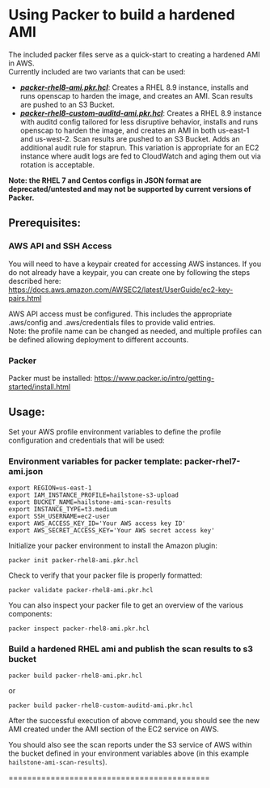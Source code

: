 # Using Packer to build a hardened AMI

The included packer files serve as a quick-start to creating a hardened AMI in AWS.  
Currently included are two variants that can be used:   
- _**[packer-rhel8-ami.pkr.hcl](packer-rhel8-ami.pkr.hcl)**_: Creates a RHEL 8.9 instance, installs and runs openscap to harden the image, and creates an AMI. Scan results are pushed to an S3 Bucket.
- _**[packer-rhel8-custom-auditd-ami.pkr.hcl](packer-rhel8-custom-auditd-ami.pkr.hcl)**_: Creates a RHEL 8.9 instance with auditd config tailored for less disruptive behavior, installs and runs openscap to harden the image, and creates an AMI in both us-east-1 and us-west-2. Scan results are pushed to an S3 Bucket. Adds an additional audit rule for staprun. This variation is appropriate for an EC2 instance where audit logs are fed to CloudWatch and aging them out via rotation is acceptable.

**Note: the RHEL 7 and Centos configs in JSON format are deprecated/untested and may not be supported by current versions of Packer.**

## Prerequisites:

### AWS API and SSH Access
You will need to have a keypair created for accessing AWS instances. If you do not already have a keypair, you can create one by following the steps described here: https://docs.aws.amazon.com/AWSEC2/latest/UserGuide/ec2-key-pairs.html

AWS API access must be configured. This includes the appropriate .aws/config and .aws/credentials files to provide valid entries.  
Note: the profile name can be changed as needed, and multiple profiles can be defined allowing deployment to different accounts.   

### Packer
Packer must be installed: https://www.packer.io/intro/getting-started/install.html

## Usage:

Set your AWS profile environment variables to define the profile configuration and credentials that will be used: 

### Environment variables for packer template: packer-rhel7-ami.json
```
export REGION=us-east-1
export IAM_INSTANCE_PROFILE=hailstone-s3-upload
export BUCKET_NAME=hailstone-ami-scan-results
export INSTANCE_TYPE=t3.medium
export SSH_USERNAME=ec2-user
export AWS_ACCESS_KEY_ID='Your AWS access key ID'
export AWS_SECRET_ACCESS_KEY='Your AWS secret access key'
```
Initialize your packer environment to install the Amazon plugin:
```
packer init packer-rhel8-ami.pkr.hcl
```

Check to verify that your packer file is properly formatted:  
```
packer validate packer-rhel8-ami.pkr.hcl
```
You can also inspect your packer file to get an overview of the various components:  
```
packer inspect packer-rhel8-ami.pkr.hcl
``` 

### Build a hardened RHEL ami and publish the scan results to s3 bucket
```
packer build packer-rhel8-ami.pkr.hcl
```
or
```
packer build packer-rhel8-custom-auditd-ami.pkr.hcl
```

After the successful execution of above command, you should see the new AMI created under the AMI section of the EC2 service on AWS.

You should also see the scan reports under the S3 service of AWS within the bucket defined in your environment variables above (in this example `hailstone-ami-scan-results`).

===========================================
